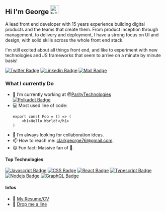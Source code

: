 ## Hi I'm George <img src="https://user-images.githubusercontent.com/1303154/88677602-1635ba80-d120-11ea-84d8-d263ba5fc3c0.gif" width="28px" height="28px" alt="hi">

A lead front end developer with 15 years experience building digital products and the teams that create them. From product inception through management, to delivery and deployment, I have a strong focus on UI and design, with solid skills across the whole front end stack.

I'm still excited about all things front end, and like to experiment with new technologies and JS frameworks that seem to arrive on a minute by minute basis!



[![Twitter Badge](https://img.shields.io/badge/-@h0rhay-1ca0f1?style=flat&labelColor=1ca0f1&logo=twitter&logoColor=white&link=https://twitter.com/h0rhay)](https://twitter.com/h0rhay)
[![Linkedin Badge](https://img.shields.io/badge/-George-0e76a8?style=flat&labelColor=0e76a8&logo=linkedin&logoColor=white)](https://www.linkedin.com/in/georgedesign/) 
[![Mail Badge](https://img.shields.io/badge/-Email-c0392b?style=flat&labelColor=c0392b&logo=gmail&logoColor=white)](mailto:clarkgeorge76@gmail.com)


### What I currently Do

- 🔭 I’m currently working at @[ParityTechnologies](https://twitter.com/paritytech)<br/>
  [![Polkadot Badge](https://img.shields.io/badge/polkadot-E6007A?style=for-the-badge&logo=polkadot&logoColor=000)](#)
- 💻 Most used line of code:
  ```
  export const Foo = () => (
      <h1>Hello World!</h1>
  )
  ```
- 🤔 I’m always looking for collaboration ideas.
- 📫 How to reach me: clarkgeorge76@gmail.com.
- 😋 Fun fact: Massive fan of 🧀.

#### Top Technologies

[![Javascript Badge](https://img.shields.io/badge/-Javascript-F0DB4F?style=for-the-badge&labelColor=black&logo=javascript&logoColor=F0DB4F)](#)
[![CSS Badge](https://img.shields.io/badge/-Css-239120?style=for-the-badge&labelColor=black&logo=css3&logoColor=239120)](#) 
[![React Badge](https://img.shields.io/badge/-React-61DBFB?style=for-the-badge&labelColor=black&logo=react&logoColor=61DBFB)](#) 
[![Typescript Badge](https://img.shields.io/badge/-Typescript-007acc?style=for-the-badge&labelColor=black&logo=typescript&logoColor=007acc)](#) 
[![Nodejs Badge](https://img.shields.io/badge/-Nodejs-3C873A?style=for-the-badge&labelColor=black&logo=node.js&logoColor=3C873A)](#) 
[![GraphQL Badge](https://img.shields.io/badge/-GraphQl-e535ab?style=for-the-badge&labelColor=black&logo=node.js&logoColor=e535ab)](#)



#### Infos
- 📎 [My Resume/CV](https://github.com/h0rhay/h0rhay/blob/master/cv/george-clark-front-end-lead.pdf)
- 📧 [Drop me a line](mailto:clarkgeorge76@gmail.com)
